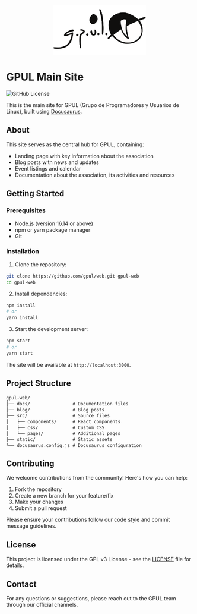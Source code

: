 <div align="center">
  <img src="static/img/logo-old.svg" alt="GPUL Logo" width="250"/>
</div>

# GPUL Main Site

![GitHub License](https://img.shields.io/github/license/gpul-org/web)

This is the main site for GPUL (Grupo de Programadores y Usuarios de Linux), built using [Docusaurus](https://docusaurus.io/).

## About

This site serves as the central hub for GPUL, containing:

- Landing page with key information about the association
- Blog posts with news and updates
- Event listings and calendar
- Documentation about the association, its activities and resources

## Getting Started

### Prerequisites

- Node.js (version 16.14 or above)
- npm or yarn package manager
- Git

### Installation

1. Clone the repository:
```bash
git clone https://github.com/gpul/web.git gpul-web
cd gpul-web
```

2. Install dependencies:
```bash
npm install
# or
yarn install
```

3. Start the development server:
```bash
npm start
# or
yarn start
```

The site will be available at `http://localhost:3000`.

## Project Structure

```
gpul-web/
├── docs/                # Documentation files
├── blog/                # Blog posts
├── src/                 # Source files
│   ├── components/      # React components
│   ├── css/             # Custom CSS
│   └── pages/           # Additional pages
├── static/              # Static assets
└── docusaurus.config.js # Docusaurus configuration
```

## Contributing

We welcome contributions from the community! Here's how you can help:

1. Fork the repository
2. Create a new branch for your feature/fix
3. Make your changes
4. Submit a pull request

Please ensure your contributions follow our code style and commit message guidelines.

## License

This project is licensed under the GPL v3 License - see the [LICENSE](LICENSE) file for details.

## Contact

For any questions or suggestions, please reach out to the GPUL team through our official channels.
